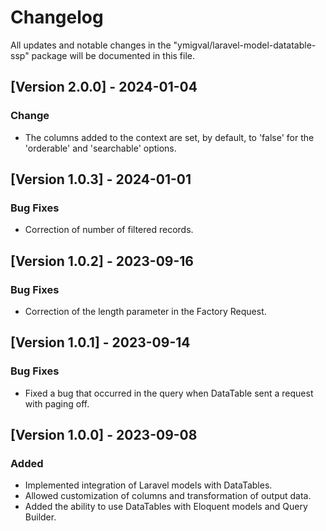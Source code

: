 # Changelog

All updates and notable changes in the "ymigval/laravel-model-datatable-ssp" package will be documented in this file.

## [Version 2.0.0] - 2024-01-04

### Change

- The columns added to the context are set, by default, to 'false' for the 'orderable' and 'searchable' options.


## [Version 1.0.3] - 2024-01-01

### Bug Fixes

- Correction of number of filtered records.


## [Version 1.0.2] - 2023-09-16

### Bug Fixes

- Correction of the length parameter in the Factory Request.

## [Version 1.0.1] - 2023-09-14

### Bug Fixes

- Fixed a bug that occurred in the query when DataTable sent a request with paging off.


## [Version 1.0.0] - 2023-09-08

### Added

- Implemented integration of Laravel models with DataTables.
- Allowed customization of columns and transformation of output data.
- Added the ability to use DataTables with Eloquent models and Query Builder.
